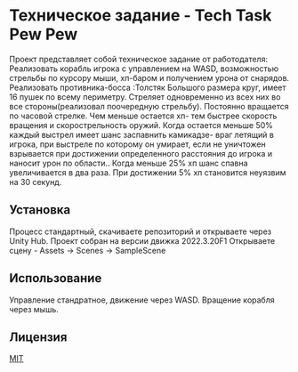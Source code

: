 # Техническое задание - Tech Task Pew Pew
 Проект представляет собой техническое задание от работодателя:
 Реализовать корабль игрока с управлением на WASD, возможностью стрельбы по
 курсору мыши, хп-баром и получением урона от снарядов.
 Реализовать противника-босса :Толстяк
 Большого размера круг, имеет 16 пушек по всему периметру. Стреляет
 одновременно из всех них во все стороны(реализовал поочередную стрельбу). Постоянно вращается по часовой
 стрелке. Чем меньше остается хп- тем быстрее скорость вращения и
 скорострельность оружий. Когда остается меньше 50% каждый выстрел имеет
 шанс заспавнить камикадзе- враг летящий в игрока, при выстреле по которому
 он умирает, если не уничтожен взрывается при достижении определенного
 расстояния до игрока и наносит урон по области.. Когда меньше 25% хп шанс
 спавна увеличивается в два раза. При достижении 5% хп становится неуязвим на
 30 секунд.
 
## Установка
Процесс стандартный, скачиваете репозиторий и открываете через Unity Hub.
Проект собран на версии движка 2022.3.20F1
Открываете сцену - Assets -> Scenes -> SampleScene

## Использование
Управление стандратное, движение через WASD. 
Вращение корабля через мышь.

## Лицензия
[MIT](LICENSE) 
